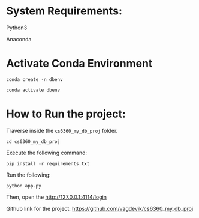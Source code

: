 # System Requirements:



Python3

Anaconda



# Activate Conda Environment



`conda create -n dbenv`

`conda activate dbenv`



# How to Run the project:



Traverse inside the `cs6360_my_db_proj` folder.

`cd cs6360_my_db_proj`

Execute the following command:

`pip install -r requirements.txt`

Run the following:

`python app.py`



Then, open the http://127.0.0.1:4114/login




Github link for the project: https://github.com/vagdevik/cs6360_my_db_proj
